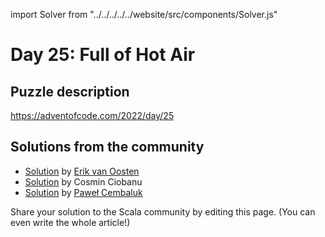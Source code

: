 import Solver from "../../../../../website/src/components/Solver.js"

# Day 25: Full of Hot Air

## Puzzle description

https://adventofcode.com/2022/day/25

## Solutions from the community

- [Solution](https://github.com/erikvanoosten/advent-of-code/blob/main/src/main/scala/nl/grons/advent/y2022/Day25.scala) by [Erik van Oosten](https://github.com/erikvanoosten)
- [Solution](https://github.com/cosminci/advent-of-code/blob/master/src/main/scala/com/github/cosminci/aoc/_2022/Day25.scala) by Cosmin Ciobanu
- [Solution](https://github.com/AvaPL/Advent-of-Code-2022/tree/main/src/main/scala/day25) by [Paweł Cembaluk](https://github.com/AvaPL)

Share your solution to the Scala community by editing this page. (You can even write the whole article!)
